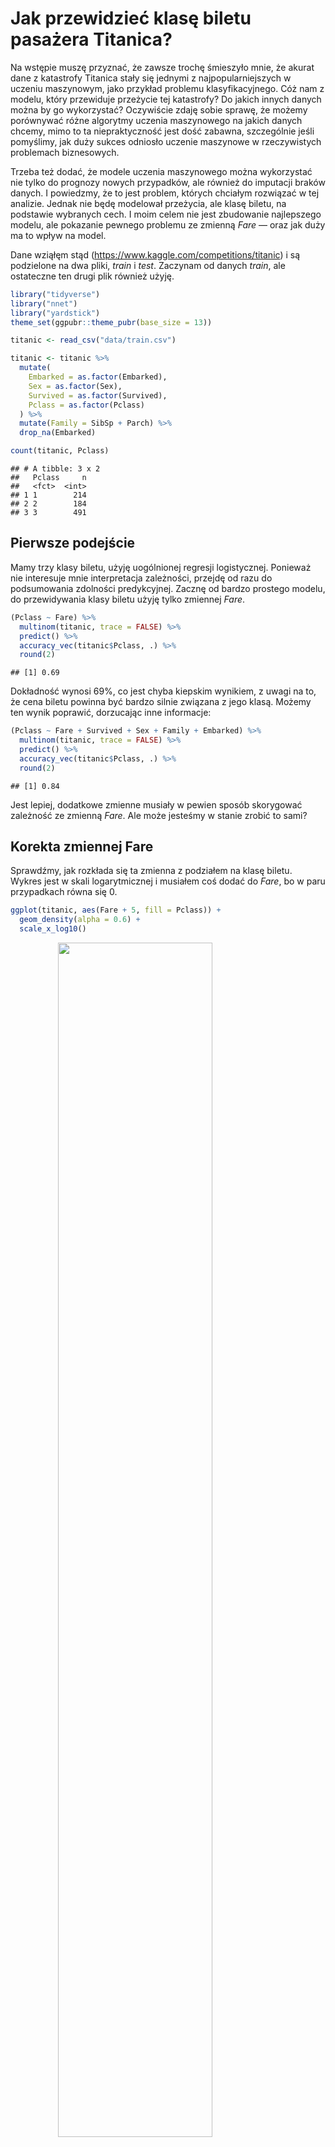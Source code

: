 Jak przewidzieć klasę biletu pasażera Titanica?
================

Na wstępie muszę przyznać, że zawsze trochę śmieszyło mnie, że akurat
dane z katastrofy Titanica stały się jednymi z najpopularniejszych w
uczeniu maszynowym, jako przykład problemu klasyfikacyjnego. Cóż nam z
modelu, który przewiduje przeżycie tej katastrofy? Do jakich innych
danych można by go wykorzystać? Oczywiście zdaję sobie sprawę, że możemy
porównywać różne algorytmy uczenia maszynowego na jakich danych chcemy,
mimo to ta niepraktyczność jest dość zabawna, szczególnie jeśli
pomyślimy, jak duży sukces odniosło uczenie maszynowe w rzeczywistych
problemach biznesowych.

Trzeba też dodać, że modele uczenia maszynowego można wykorzystać nie
tylko do prognozy nowych przypadków, ale również do imputacji braków
danych. I powiedzmy, że to jest problem, których chciałym rozwiązać w
tej analizie. Jednak nie będę modelował przeżycia, ale klasę biletu, na
podstawie wybranych cech. I moim celem nie jest zbudowanie najlepszego
modelu, ale pokazanie pewnego problemu ze zmienną *Fare* — oraz jak duży
ma to wpływ na model.

Dane wziąłęm stąd (<https://www.kaggle.com/competitions/titanic>) i są
podzielone na dwa pliki, *train* i *test*. Zaczynam od danych *train*,
ale ostateczne ten drugi plik również użyję.

``` r
library("tidyverse")
library("nnet")
library("yardstick")
theme_set(ggpubr::theme_pubr(base_size = 13))

titanic <- read_csv("data/train.csv")

titanic <- titanic %>% 
  mutate(
    Embarked = as.factor(Embarked),
    Sex = as.factor(Sex),
    Survived = as.factor(Survived),
    Pclass = as.factor(Pclass)
  ) %>% 
  mutate(Family = SibSp + Parch) %>% 
  drop_na(Embarked)

count(titanic, Pclass)
```

    ## # A tibble: 3 x 2
    ##   Pclass     n
    ##   <fct>  <int>
    ## 1 1        214
    ## 2 2        184
    ## 3 3        491

## Pierwsze podejście

Mamy trzy klasy biletu, użyję uogólnionej regresji logistycznej.
Ponieważ nie interesuje mnie interpretacja zależności, przejdę od razu
do podsumowania zdolności predykcyjnej. Zacznę od bardzo prostego
modelu, do przewidywania klasy biletu użyję tylko zmiennej *Fare*.

``` r
(Pclass ~ Fare) %>% 
  multinom(titanic, trace = FALSE) %>% 
  predict() %>% 
  accuracy_vec(titanic$Pclass, .) %>% 
  round(2)
```

    ## [1] 0.69

Dokładność wynosi 69%, co jest chyba kiepskim wynikiem, z uwagi na to,
że cena biletu powinna być bardzo silnie związana z jego klasą. Możemy
ten wynik poprawić, dorzucając inne informacje:

``` r
(Pclass ~ Fare + Survived + Sex + Family + Embarked) %>% 
  multinom(titanic, trace = FALSE) %>% 
  predict() %>% 
  accuracy_vec(titanic$Pclass, .) %>% 
  round(2)
```

    ## [1] 0.84

Jest lepiej, dodatkowe zmienne musiały w pewien sposób skorygować
zależność ze zmienną *Fare*. Ale może jesteśmy w stanie zrobić to sami?

## Korekta zmiennej Fare

Sprawdźmy, jak rozkłada się ta zmienna z podziałem na klasę biletu.
Wykres jest w skali logarytmicznej i musiałem coś dodać do *Fare*, bo w
paru przypadkach równa się 0.

``` r
ggplot(titanic, aes(Fare + 5, fill = Pclass)) +
  geom_density(alpha = 0.6) +
  scale_x_log10()
```

<img src="titanic_port_files/figure-gfm/unnamed-chunk-5-1.png" width="70%" style="display: block; margin: auto;" />

Silna zależność! Ale chwila, czy nie powinna być wręcz idealna? Dlaczego
rozkłady nakładają się na siebie? Dlaczego mamy bilety trzeciej klasy,
które są droższe od biletów pierwszej klasy?

Ewidentnie jest problem z tą zmienną. Można go odkryć na różne sposoby,
np. dysponując precyzyjnym opisem danych. Załóżmy jednak, że nie mamy do
niego dostępu. Pokażę, w jaki sposób ja doszedłem, o co tu chodzi.

Najpierw zainteresowało mnie, że niektóre numery biletów się powtarzają:

``` r
count(titanic, Ticket, sort = TRUE) %>% 
  slice(1:5)
```

    ## # A tibble: 5 x 2
    ##   Ticket       n
    ##   <chr>    <int>
    ## 1 1601         7
    ## 2 347082       7
    ## 3 CA. 2343     7
    ## 4 3101295      6
    ## 5 347088       6

Następnie przyjrzałem się bliżej wybranemu biletowi:

``` r
filter(titanic, Ticket == "CA. 2343") %>% 
  select(Pclass:Fare)
```

    ## # A tibble: 7 x 8
    ##   Pclass Name                               Sex     Age SibSp Parch Ticket  Fare
    ##   <fct>  <chr>                              <fct> <dbl> <dbl> <dbl> <chr>  <dbl>
    ## 1 3      "Sage, Master. Thomas Henry"       male     NA     8     2 CA. 2~  69.6
    ## 2 3      "Sage, Miss. Constance Gladys"     fema~    NA     8     2 CA. 2~  69.6
    ## 3 3      "Sage, Mr. Frederick"              male     NA     8     2 CA. 2~  69.6
    ## 4 3      "Sage, Mr. George John Jr"         male     NA     8     2 CA. 2~  69.6
    ## 5 3      "Sage, Miss. Stella Anna"          fema~    NA     8     2 CA. 2~  69.6
    ## 6 3      "Sage, Mr. Douglas Bullen"         male     NA     8     2 CA. 2~  69.6
    ## 7 3      "Sage, Miss. Dorothy Edith \"Doll~ fema~    NA     8     2 CA. 2~  69.6

Wszyscy podróżujący mają to samo nazwisko, zapewnie jest to rodzina. Co
zaskakujące, mimo że kupili bilety trzeciej klasy, zapłacili za niego
prawie 70\$! Patrząc na wykres, tyle kosztują bilety pierwszej klasy.
Chyba jest jasne, o co chodzi: jest to bilet grupowy i w zmiennej Fare
mamy jego całkowitą cenę.

W takim razie jeśli chcemy na podstawie ceny przewidzieć klasę, musimy
uwzględnić, ile osób podróżowało danym biletem. Podzielmy zatem cenę
przez liczbę osób – dostaniemy w przybliżeni informację, ile konkretna
osoba zapłaciła za bilet.

``` r
titanic <- titanic %>% 
  group_by(Ticket) %>% 
  mutate(Fare_corrected = Fare / n()) %>%
  ungroup()
```

Sprawdźmy, czy tak skorygowana zmienna silniej koreluje z klasą biletu.

``` r
ggplot(titanic, aes(Fare_corrected + 5, fill = Pclass)) +
  geom_density(alpha = 0.6, adjust = 2) +
  scale_x_log10()
```

<img src="titanic_port_files/figure-gfm/unnamed-chunk-9-1.png" width="70%" style="display: block; margin: auto;" />

Jest lepiej, choć wciąż sporo przypadków się pokrywa. Rozwiążemy to
zaraz, na razie sprawdźmy, czy dzięki tej korekcie poprawimy dopasowanie
modelu.

## Drugie podejście

``` r
(Pclass ~ Fare_corrected + Survived + Sex + Family + Embarked) %>% 
  multinom(titanic, trace = FALSE) %>% 
  predict() %>% 
  accuracy_vec(titanic$Pclass, .) %>% 
  round(2)
```

    ## [1] 0.87

Jest lepiej, choć różnica nie jest spektakularna. Zastanówmy się jednak,
na ile poprawna jest korekta dla zmiennej *Fare*. Problem w tym, że
wcale nie podzieliłem przez liczbę pasażerów, którzy podróżowali danym
biletem, ale liczbę osób w DOSTĘPNYCH DANYCH, którzy taki bilet mieli. W
rzeczywistości mogło być ich więcej. W takim razie liczba pasażerów
(wartość `n()` w przekształceniu) jest niedoszacowana.

Tak się składa, że wczytałem tylko dane *train*, a mamy jeszcze *test*.
Zrobiłem tak, bo w drugich brakuje informacji o przeżyciu. Co prawda w
internecie można znaleźć pełne dane, ale pozostańmy przy tym, co mamy.
Wydaje się, że informacja o cenie biletu jest tak cenna, że warto
zrezygnować ze zmiennej *Survived*, żeby tylko lepiej skorygować cenie.
Ale sprawdźmy najpierw, ile stracimy, usuwając tę zmienną z
dotychczasowego modelu.

``` r
(Pclass ~ Fare_corrected + Sex + Family + Embarked) %>% 
  multinom(titanic, trace = FALSE) %>% 
  predict() %>% 
  accuracy_vec(titanic$Pclass, .) %>% 
  round(2)
```

    ## [1] 0.86

Praktycznie nic. W takim razie dorzucę dane *test* i zrezygnuję z
*Survived* (mógłbym też imputować braki w tej zmiennej – modeli na
kaggle.com jest sporo ;)).

## Trzecie podejście

``` r
titanic_test <- read_csv("data/test.csv")
titanic_test <- titanic_test %>% 
  mutate(
    Embarked = as.factor(Embarked),
    Sex = as.factor(Sex),
    Pclass = as.factor(Pclass)
  ) %>% 
  mutate(Family = SibSp + Parch) %>%
  drop_na(Fare)

titanic <- bind_rows(titanic, titanic_test)

titanic <- titanic %>% 
  group_by(Ticket) %>% 
  mutate(Fare_corrected = Fare / n()) %>%
  ungroup()

ggplot(titanic, aes(Fare_corrected + 5, fill = Pclass)) +
  geom_density(alpha = 0.6) +
  scale_x_log10()
```

<img src="titanic_port_files/figure-gfm/unnamed-chunk-12-1.png" width="70%" style="display: block; margin: auto;" />

Teraz rozkład zmiennej wygląda znacznie lepiej. W dalszym ciągu trochę
się pokrywa, ale wciąż nie mamy danych o wszystkich pasażerach (w
rzeczywistości było ich ponad 2 tysiące). Choć wydaje mi się, że może to
wynikać z innych czynników, bo patrząc na wykres, mam wrażenie, że
niektóre bilety drugiej klasy są zaskakująco tanie, a niekoniecznie te
trzeciej klasy zbyt drogie. Jeśli liczba pasażerów przypadających na
bilet jest w rzeczywistości większa, to żeby rozkłady stały się
rozłączne, cały ten pik dla trzeciej klasy musiałby się przesunąć w
lewo.

Sprawdźmy teraz, na ile model z lepiej skorygowaną zmienną będzie
lepszy.

``` r
(Pclass ~ Fare_corrected + Sex + Family + Embarked) %>% 
  multinom(titanic, trace = FALSE) %>% 
  predict() %>% 
  accuracy_vec(titanic$Pclass, .) %>% 
  round(2)
```

    ## [1] 0.95

Różnica jest zdecydowana! Popełniamy jedynie 5% błędów.

A czy te dodatkowe zmienne są w ogóle potrzebne?

## Model ostateczny

``` r
(Pclass ~ Fare_corrected) %>% 
  multinom(titanic, trace = FALSE) %>% 
  predict() %>% 
  accuracy_vec(titanic$Pclass, .) %>% 
  round(2)
```

    ## [1] 0.95

Nie! Co ciekawe, gdy używaliśmy nieskorygowanej zmiennej *Fare*,
pozostałe zmienne były przydatne. Podsumujmy zatem, co udało nam się
osiągnąć. Mieliśmy model z kilkoma zmiennymi o dokładności 84%.
Zostawiliśmy w nim tylko jedną, za to spędziliśmy trochę czasu, żeby ją
poprawić – i dokładność wzrosła do 95%.

